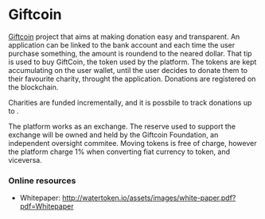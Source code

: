 # Giftcoin 

[Giftcoin](https://www.giftcoin.org/) project that aims at making donation easy and transparent.
An application can be linked to the bank account and each time the user purchase something, the amount is roundend to the neared dollar. That tip is used to buy GiftCoin, the token used by the platform. The tokens are kept accumulating on the user wallet, until the user decides to donate them to their favourite charity, throught the application. 
Donations are registered on the blockchain.

Charities are funded incrementally, and it is possbile to track donations up to .


The platform works  as an exchange. The reserve used to support the exchange will be owned and held by the Giftcoin Foundation, an independent oversight commitee. Moving tokens is free of charge, however the platform charge 1% when converting  fiat currency to token, and viceversa.

### Online resources
* Whitepaper: http://watertoken.io/assets/images/white-paper.pdf?pdf=Whitepaper
